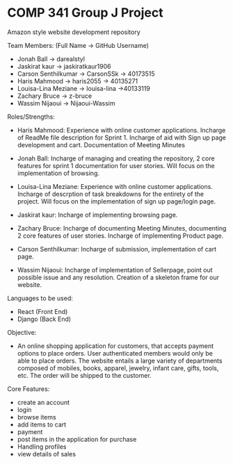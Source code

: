 # COMP 341 Group J Project
Amazon style website development repository
 
Team Members:
(Full Name -> GitHub Username)
* Jonah Ball -> darealstyl
* Jaskirat kaur -> jaskiratkaur1906
* Carson Senthilkumar -> CarsonSSk -> 40173515
* Haris Mahmood -> haris2055 -> 40135271
* Louisa-Lina Meziane -> louisa-lina ->40133119
* Zachary Bruce -> z-bruce
* Wassim Nijaoui -> Nijaoui-Wassim

Roles/Strengths:
* Haris Mahmood: Experience with online customer applications. Incharge of ReadMe file description for Sprint 1. Incharge of aid with Sign up page development and cart. Documentation of Meeting Minutes

* Jonah Ball: Incharge of managing and creating the repository, 2 core features for sprint 1 documentation for user stories. Will focus on the implementation of browsing.

* Louisa-Lina Meziane: Experience with online customer applications. Incharge of descrption of task breakdowns for the entirety of the project. Will focus on the implementation of sign up page/login page.

* Jaskirat kaur: Incharge of implementing browsing page.

* Zachary Bruce: Incharge of documenting Meeting Minutes, documenting 2 core features of user stories. Incharge of implementing Product page.

* Carson Senthilkumar: Incharge of submission, implementation of cart page.

* Wassim Nijaoui: Incharge of implementation of Sellerpage, point out possible issue and any resolution. Creation of a skeleton frame for our website.

Languages to be used: 
* React (Front End)
* Django (Back End)

Objective:
* An online shopping application for customers, that accepts payment options to place orders. User authenticated members would only be able to place orders. The website entails a large variety of departments composed of mobiles, books, apparel, jewelry, infant care, gifts, tools, etc. The order will be shipped to the customer.

Core Features:
* create an account
* login
* browse items
* add items to cart
* payment
* post items in the application for purchase
* Handling profiles
* view details of sales
